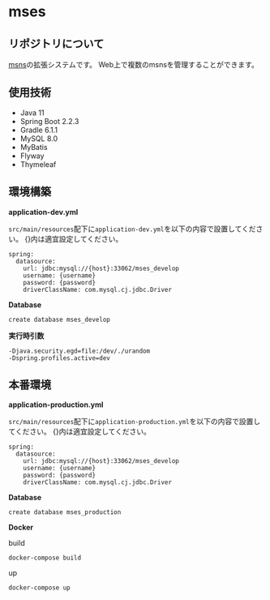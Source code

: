 # mses

## リポジトリについて

[msns](https://github.com/shiotomo/msns)の拡張システムです。
Web上で複数のmsnsを管理することができます。

## 使用技術

- Java 11
- Spring Boot 2.2.3
- Gradle 6.1.1
- MySQL 8.0
- MyBatis
- Flyway
- Thymeleaf

## 環境構築

**application-dev.yml**

`src/main/resources`配下に`application-dev.yml`を以下の内容で設置してください。
{}内は適宜設定してください。

```
spring:
  datasource:
    url: jdbc:mysql://{host}:33062/mses_develop
    username: {username}
    password: {password}
    driverClassName: com.mysql.cj.jdbc.Driver
```


**Database**

```
create database mses_develop
```

**実行時引数**

```
-Djava.security.egd=file:/dev/./urandom
-Dspring.profiles.active=dev
```

## 本番環境

**application-production.yml**

`src/main/resources`配下に`application-production.yml`を以下の内容で設置してください。
{}内は適宜設定してください。

```
spring:
  datasource:
    url: jdbc:mysql://{host}:33062/mses_develop
    username: {username}
    password: {password}
    driverClassName: com.mysql.cj.jdbc.Driver
```


**Database**

```
create database mses_production
```

**Docker**

build

```
docker-compose build
```

up

```
docker-compose up
```
